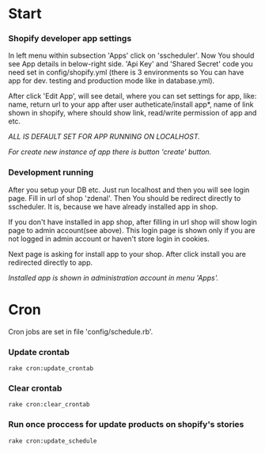 # Start

### Shopify developer app settings

In left menu within subsection 'Apps' click on 'sscheduler'. Now You should see
App details in below-right side. 'Api Key' and 'Shared Secret' code you need set
in config/shopify.yml (there is 3 environments so You can have app for dev. testing and
production mode like in database.yml).

After click 'Edit App', will see detail, where you can set settings for app,
like: name, return url to your app after user autheticate/install app*,
name of link shown in shopify, where should show link, read/write permission of app and etc.

*ALL IS DEFAULT SET FOR APP RUNNING ON LOCALHOST.*

*For create new instance of app there is button 'create' button.*

### Development running

After you setup your DB etc. Just run localhost and then you will see login page. Fill in
url of shop 'zdenal'. Then You should be redirect directly to sscheduler. It is,
because we have already installed app in shop.

If you don't have installed in app shop, after filling in url shop will show login
page to admin account(see above). This login page is shown only if you are not logged
in admin account or haven't store login in cookies.

Next page is asking for install app to your shop. After click install you are redirected
directly to app.

*Installed app is shown in administration account in menu 'Apps'.*

# Cron

Cron jobs are set in file 'config/schedule.rb'.

### Update crontab
    rake cron:update_crontab

### Clear crontab
    rake cron:clear_crontab

### Run once proccess for update products on shopify's stories
    rake cron:update_schedule
